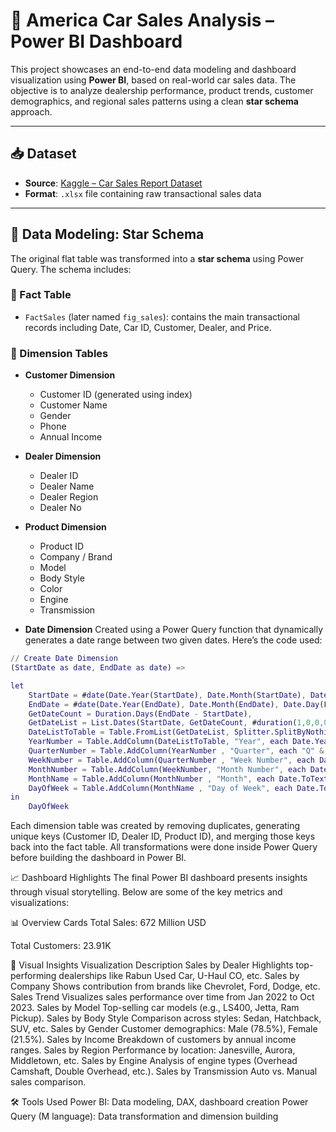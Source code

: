 # 🚗 America Car Sales Analysis – Power BI Dashboard

This project showcases an end-to-end data modeling and dashboard visualization using **Power BI**, based on real-world car sales data. The objective is to analyze dealership performance, product trends, customer demographics, and regional sales patterns using a clean **star schema** approach.

---

## 📥 Dataset

- **Source**: [Kaggle – Car Sales Report Dataset](https://www.kaggle.com/datasets/missionjee/car-sales-report)
- **Format**: `.xlsx` file containing raw transactional sales data

---

## 🧱 Data Modeling: Star Schema

The original flat table was transformed into a **star schema** using Power Query. The schema includes:

### 🔷 Fact Table
- `FactSales` (later named `fig_sales`): contains the main transactional records including Date, Car ID, Customer, Dealer, and Price.

### 🔶 Dimension Tables
- **Customer Dimension**
  - Customer ID (generated using index)
  - Customer Name
  - Gender
  - Phone
  - Annual Income

- **Dealer Dimension**
  - Dealer ID
  - Dealer Name
  - Dealer Region
  - Dealer No

- **Product Dimension**
  - Product ID
  - Company / Brand
  - Model
  - Body Style
  - Color
  - Engine
  - Transmission

- **Date Dimension**
  Created using a Power Query function that dynamically generates a date range between two given dates. Here’s the code used:

```m
// Create Date Dimension
(StartDate as date, EndDate as date) =>

let
    StartDate = #date(Date.Year(StartDate), Date.Month(StartDate), Date.Day(StartDate)),
    EndDate = #date(Date.Year(EndDate), Date.Month(EndDate), Date.Day(EndDate)),
    GetDateCount = Duration.Days(EndDate - StartDate),
    GetDateList = List.Dates(StartDate, GetDateCount, #duration(1,0,0,0)),
    DateListToTable = Table.FromList(GetDateList, Splitter.SplitByNothing(), {"Date"}, null, ExtraValues.Error),
    YearNumber = Table.AddColumn(DateListToTable, "Year", each Date.Year([Date])),
    QuarterNumber = Table.AddColumn(YearNumber , "Quarter", each "Q" & Number.ToText(Date.QuarterOfYear([Date]))),
    WeekNumber = Table.AddColumn(QuarterNumber , "Week Number", each Date.WeekOfYear([Date])),
    MonthNumber = Table.AddColumn(WeekNumber, "Month Number", each Date.Month([Date])),
    MonthName = Table.AddColumn(MonthNumber , "Month", each Date.ToText([Date], "MMMM")),
    DayOfWeek = Table.AddColumn(MonthName , "Day of Week", each Date.ToText([Date], "dddd"))
in
    DayOfWeek
```

Each dimension table was created by removing duplicates, generating unique keys (Customer ID, Dealer ID, Product ID), and merging those keys back into the fact table. 
All transformations were done inside Power Query before building the dashboard in Power BI.

📈 Dashboard Highlights
The final Power BI dashboard presents insights through visual storytelling. Below are some of the key metrics and visualizations:

📊 Overview Cards
Total Sales: 672 Million USD

Total Customers: 23.91K

🧩 Visual Insights
Visualization	Description
Sales by Dealer	Highlights top-performing dealerships like Rabun Used Car, U-Haul CO, etc.
Sales by Company	Shows contribution from brands like Chevrolet, Ford, Dodge, etc.
Sales Trend	Visualizes sales performance over time from Jan 2022 to Oct 2023.
Sales by Model	Top-selling car models (e.g., LS400, Jetta, Ram Pickup).
Sales by Body Style	Comparison across styles: Sedan, Hatchback, SUV, etc.
Sales by Gender	Customer demographics: Male (78.5%), Female (21.5%).
Sales by Income	Breakdown of customers by annual income ranges.
Sales by Region	Performance by location: Janesville, Aurora, Middletown, etc.
Sales by Engine	Analysis of engine types (Overhead Camshaft, Double Overhead, etc.).
Sales by Transmission	Auto vs. Manual sales comparison.

🛠 Tools Used
Power BI: Data modeling, DAX, dashboard creation
Power Query (M language): Data transformation and dimension building
